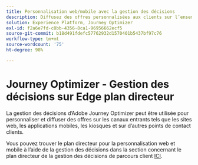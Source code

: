 ```yaml
---
title: Personnalisation web/mobile avec la gestion des décisions
description: Diffusez des offres personnalisées aux clients sur l’ensemble des canaux, y compris sur les kiosques et les expériences assistées par les agents.
solution: Experience Platform, Journey Optimizer
exl-id: f2a6e7fd-c8bb-4356-8ca1-96956662ecf5
source-git-commit: b18d491fdefc57762932d1570401b5437bf97c76
workflow-type: tm+mt
source-wordcount: '75'
ht-degree: 98%

---
```


# Journey Optimizer - Gestion des décisions sur Edge plan directeur

La gestion des décisions d’Adobe Journey Optimizer peut être utilisée pour personnaliser et diffuser des offres sur les canaux entrants tels que les sites web, les applications mobiles, les kiosques et sur d’autres points de contact clients.

Vous pouvez trouver le plan directeur pour la personnalisation web et mobile à l’aide de la gestion des décisions dans la section concernant le plan directeur de la gestion des décisions de parcours client [ICI](../customer-journeys/decision_management/decision-management-edge.md).
